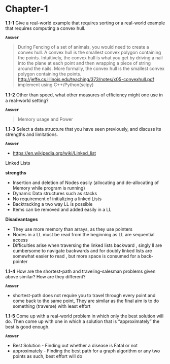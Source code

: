 # Chapter-1
**1.1-1**
Give a real-world example that requires sorting or a real-world example that requires computing a convex hull.

**`Answer`**
>During Fencing of a set of animals, you would need to create a convex hull. A convex hull is the smallest convex polygon containing the points. Intuitively, the convex hull is what you get by driving a nail into the plane at each point
and then wrapping a piece of string around the nails. More formally, the convex hull is the smallest
convex polygon containing the points.
http://jeffe.cs.illinois.edu/teaching/373/notes/x05-convexhull.pdf
implement using C++/Python(scipy)

**1.1-2**
Other than speed, what other measures of efﬁciency might one use in a real-world setting?

**`Answer`**
>Memory usage and Power

**1.1-3**
Select a data structure that you have seen previously, and discuss its strengths and limitations.

**`Answer`**
  - https://en.wikipedia.org/wiki/Linked_list

Linked Lists

**strengths**
  - Insertion and deletion of Nodes easily (allocating and de-allocating of Memory while program is running)
  - Dynamic Data structures such as stacks
  - No requirement of initializing a linked Lists
  - Backtracking a two way LL is possible
  - Items can be removed and added easily in a LL

**Disadvantages**
  - They use more memory than arrays, as they use pointers
  - Nodes in a LL must be read from the beginning as LL are sequential access
  - Difficulties arise when traversing the linked lists backward , singly ll are cumbersome to navigate backwards and for doubly linked lists are somewhat easier to read , but more space is consumed for a back-pointer

**1.1-4**
How are the shortest-path and traveling-salesman problems given above similar? How are they different?

**`Answer`**
 - shortest-path does not require you to travel through every point and come back to the same point, They are similar as the final aim is to do something (traverse) with least effort

**1.1-5**
Come up with a real-world problem in which only the best solution will do. Then
come up with one in which a solution that is “approximately” the best is good
enough.

**`Answer`**
 - Best Solution - Finding out whether a disease is Fatal or not
 - approximately - Finding the best path for a graph algorithm or any two points as such, best effort will do
